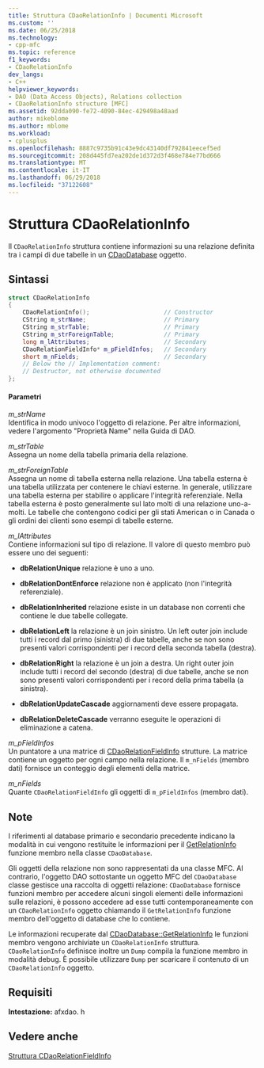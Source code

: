 ```yaml
---
title: Struttura CDaoRelationInfo | Documenti Microsoft
ms.custom: ''
ms.date: 06/25/2018
ms.technology:
- cpp-mfc
ms.topic: reference
f1_keywords:
- CDaoRelationInfo
dev_langs:
- C++
helpviewer_keywords:
- DAO (Data Access Objects), Relations collection
- CDaoRelationInfo structure [MFC]
ms.assetid: 92dda090-fe72-4090-84ec-429498a48aad
author: mikeblome
ms.author: mblome
ms.workload:
- cplusplus
ms.openlocfilehash: 8887c9735b91c43e9dc43140df792841eecef5ed
ms.sourcegitcommit: 208d445fd7ea202de1d372d3f468e784e77bd666
ms.translationtype: MT
ms.contentlocale: it-IT
ms.lasthandoff: 06/29/2018
ms.locfileid: "37122608"
---
```

# <a name="cdaorelationinfo-structure"></a>Struttura CDaoRelationInfo
Il `CDaoRelationInfo` struttura contiene informazioni su una relazione definita tra i campi di due tabelle in un [CDaoDatabase](../../mfc/reference/cdaodatabase-class.md) oggetto.  
  
## <a name="syntax"></a>Sintassi  
  
```cpp
struct CDaoRelationInfo  
{  
    CDaoRelationInfo();                     // Constructor  
    CString m_strName;                      // Primary  
    CString m_strTable;                     // Primary  
    CString m_strForeignTable;              // Primary  
    long m_lAttributes;                     // Secondary  
    CDaoRelationFieldInfo* m_pFieldInfos;   // Secondary  
    short m_nFields;                        // Secondary
    // Below the // Implementation comment:
    // Destructor, not otherwise documented  
};  
```  
  
#### <a name="parameters"></a>Parametri  
*m_strName*  
 Identifica in modo univoco l'oggetto di relazione. Per altre informazioni, vedere l'argomento "Proprietà Name" nella Guida di DAO.  
  
 *m_strTable*  
 Assegna un nome della tabella primaria della relazione.  
  
 *m_strForeignTable*  
 Assegna un nome di tabella esterna nella relazione. Una tabella esterna è una tabella utilizzata per contenere le chiavi esterne. In generale, utilizzare una tabella esterna per stabilire o applicare l'integrità referenziale. Nella tabella esterna è posto generalmente sul lato molti di una relazione uno-a-molti. Le tabelle che contengono codici per gli stati American o in Canada o gli ordini dei clienti sono esempi di tabelle esterne.  
  
 *m_lAttributes*  
 Contiene informazioni sul tipo di relazione. Il valore di questo membro può essere uno dei seguenti:  
  
- **dbRelationUnique** relazione è uno a uno.  
  
- **dbRelationDontEnforce** relazione non è applicato (non l'integrità referenziale).  
  
- **dbRelationInherited** relazione esiste in un database non correnti che contiene le due tabelle collegate.  
  
- **dbRelationLeft** la relazione è un join sinistro. Un left outer join include tutti i record dal primo (sinistra) di due tabelle, anche se non sono presenti valori corrispondenti per i record della seconda tabella (destra).  
  
- **dbRelationRight** la relazione è un join a destra. Un right outer join include tutti i record del secondo (destra) di due tabelle, anche se non sono presenti valori corrispondenti per i record della prima tabella (a sinistra).  
  
- **dbRelationUpdateCascade** aggiornamenti deve essere propagata.  
  
- **dbRelationDeleteCascade** verranno eseguite le operazioni di eliminazione a catena.  
  
*m_pFieldInfos*  
 Un puntatore a una matrice di [CDaoRelationFieldInfo](../../mfc/reference/cdaorelationfieldinfo-structure.md) strutture. La matrice contiene un oggetto per ogni campo nella relazione. Il `m_nFields` (membro dati) fornisce un conteggio degli elementi della matrice.  
  
*m_nFields*  
 Quante `CDaoRelationFieldInfo` gli oggetti di `m_pFieldInfos` (membro dati).  
  
## <a name="remarks"></a>Note  
 I riferimenti al database primario e secondario precedente indicano la modalità in cui vengono restituite le informazioni per il [GetRelationInfo](../../mfc/reference/cdaodatabase-class.md#getrelationinfo) funzione membro nella classe `CDaoDatabase`.  
  
 Gli oggetti della relazione non sono rappresentati da una classe MFC. Al contrario, l'oggetto DAO sottostante un oggetto MFC del `CDaoDatabase` classe gestisce una raccolta di oggetti relazione: `CDaoDatabase` fornisce funzioni membro per accedere alcuni singoli elementi delle informazioni sulle relazioni, è possono accedere ad esse tutti contemporaneamente con un `CDaoRelationInfo` oggetto chiamando il `GetRelationInfo` funzione membro dell'oggetto di database che lo contiene.  
  
 Le informazioni recuperate dal [CDaoDatabase::GetRelationInfo](../../mfc/reference/cdaodatabase-class.md#getrelationinfo) le funzioni membro vengono archiviate un `CDaoRelationInfo` struttura. `CDaoRelationInfo` definisce inoltre un `Dump` compila la funzione membro in modalità debug. È possibile utilizzare `Dump` per scaricare il contenuto di un `CDaoRelationInfo` oggetto.  
  
## <a name="requirements"></a>Requisiti  
 **Intestazione:** afxdao. h  
  
## <a name="see-also"></a>Vedere anche  
 [Struttura CDaoRelationFieldInfo](../../mfc/reference/cdaorelationfieldinfo-structure.md)

